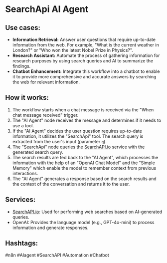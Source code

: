 # SearchApi AI Agent

## Use cases:

- **Information Retrieval:** Answer user questions that require up-to-date information from the web. For example, "What is the current weather in London?" or "Who won the latest Nobel Prize in Physics?".
- **Research Assistant:** Automate the process of gathering information for research purposes by using search queries and AI to summarize the findings.
- **Chatbot Enhancement:** Integrate this workflow into a chatbot to enable it to provide more comprehensive and accurate answers by searching the web for relevant information.

## How it works:

1.  The workflow starts when a chat message is received via the "When chat message received" trigger.
2.  The "AI Agent" node receives the message and determines if it needs to use a tool.
3.  If the "AI Agent" decides the user question requires up-to-date information, it utilizes the "SearchApi" tool. The search query is extracted from the user's input (parameter `q`).
4.  The "SearchApi" node queries the [SearchAPI.io](https://www.searchapi.io/) service with the generated search query.
5.  The search results are fed back to the "AI Agent", which processes the information with the help of an "OpenAI Chat Model" and the "Simple Memory" which enable the model to remember context from previous interactions.
6.  The "AI Agent" generates a response based on the search results and the context of the conversation and returns it to the user.

## Services:

-   [SearchAPI.io](https://www.searchapi.io/): Used for performing web searches based on AI-generated queries.
-   OpenAI: Provides the language model (e.g., GPT-4o-mini) to process information and generate responses.

## Hashtags:

#n8n #AIagent #SearchAPI #Automation #Chatbot
